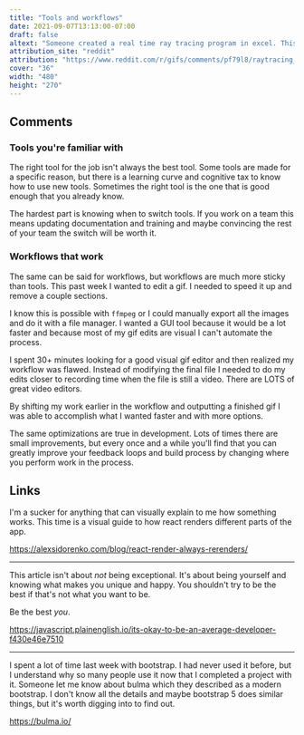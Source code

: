 ```yaml
---
title: "Tools and workflows"
date: 2021-09-07T13:13:00-07:00
draft: false
altext: "Someone created a real time ray tracing program in excel. This shows balls"
attribution_site: "reddit"
attribution: "https://www.reddit.com/r/gifs/comments/pf79l8/raytracing_in_microsoft_excel/"
cover: "36"
width: "480"
height: "270"
---
```


## Comments

### Tools you're familiar with

The right tool for the job isn't always the best tool.
Some tools are made for a specific reason, but there is a learning curve and cognitive tax to know how to use new tools.
Sometimes the right tool is the one that is good enough that you already know.

The hardest part is knowing when to switch tools.
If you work on a team this means updating documentation and training and maybe convincing the rest of your team the switch will be worth it.

### Workflows that work

The same can be said for workflows, but workflows are much more sticky than tools.
This past week I wanted to edit a gif.
I needed to speed it up and remove a couple sections.

I know this is possible with `ffmpeg` or I could manually export all the images and do it with a file manager.
I wanted a GUI tool because it would be a lot faster and because most of my gif edits are visual I can't automate the process.

I spent 30+ minutes looking for a good visual gif editor and then realized my workflow was flawed.
Instead of modifying the final file I needed to do my edits closer to recording time when the file is still a video.
There are LOTS of great video editors.

By shifting my work earlier in the workflow and outputting a finished gif I was able to accomplish what I wanted faster and with more options.

The same optimizations are true in development.
Lots of times there are small improvements, but every once and a while you'll find that you can greatly improve your feedback loops and build process by changing where you perform work in the process.

## Links

I'm a sucker for anything that can visually explain to me how something works.
This time is a visual guide to how react renders different parts of the app.

https://alexsidorenko.com/blog/react-render-always-rerenders/

---

This article isn't about _not_ being exceptional.
It's about being yourself and knowing what makes you unique and happy.
You shouldn't try to be the best if that's not what you want to be.

Be the best *you*.

https://javascript.plainenglish.io/its-okay-to-be-an-average-developer-f430e46e7510

---

I spent a lot of time last week with bootstrap.
I had never used it before, but I understand why so many people use it now that I completed a project with it.
Someone let me know about bulma which they described as a modern bootstrap.
I don't know all the details and maybe bootstrap 5 does similar things, but it's worth digging into to find out.

https://bulma.io/